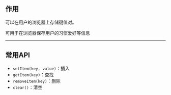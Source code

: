 ## 作用

可以在用户的浏览器上存储键值对。

可用于在浏览器保存用户的习惯爱好等信息

---

## 常用API


+   `setItem(key, value)`：插入
+   `getItem(key)`：查找
+   `removeItem(key)`：删除
+   `clear()`：清空